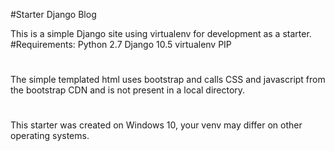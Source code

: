 #Starter Django Blog

This is a simple Django site using virtualenv for development as a starter.
#Requirements:
Python 2.7
Django 10.5
virtualenv
PIP
#
The simple templated html uses bootstrap and calls CSS and javascript from the 
bootstrap CDN and is not present in a local directory.
#
This starter was created on Windows 10, your venv may differ on other operating
systems.
